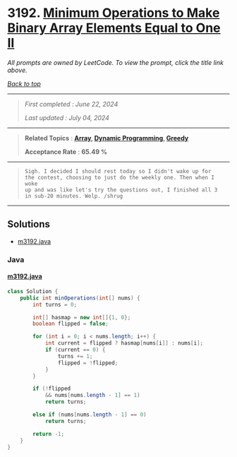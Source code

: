 # 3192. [Minimum Operations to Make Binary Array Elements Equal to One II](<https://leetcode.com/problems/minimum-operations-to-make-binary-array-elements-equal-to-one-ii>)

*All prompts are owned by LeetCode. To view the prompt, click the title link above.*

*[Back to top](<../README.md>)*

------

> *First completed : June 22, 2024*
>
> *Last updated : July 04, 2024*

------

> **Related Topics** : **[Array](<by_topic/Array.md>), [Dynamic Programming](<by_topic/Dynamic Programming.md>), [Greedy](<by_topic/Greedy.md>)**
>
> **Acceptance Rate** : **65.49 %**

------

> ```
> Sigh. I decided I should rest today so I didn't wake up for 
> the contest, choosing to just do the weekly one. Then when I woke 
> up and was like let's try the questions out, I finished all 3 
> in sub-20 minutes. Welp. /shrug 
> ```

------

## Solutions

- [m3192.java](<../my-submissions/m3192.java>)
### Java
#### [m3192.java](<../my-submissions/m3192.java>)
```Java
class Solution {
    public int minOperations(int[] nums) {
        int turns = 0;

        int[] hasmap = new int[]{1, 0};
        boolean flipped = false;

        for (int i = 0; i < nums.length; i++) {
            int current = flipped ? hasmap[nums[i]] : nums[i];
            if (current == 0) {
                turns += 1;
                flipped = !flipped;
            }
        }

        if (!flipped
            && nums[nums.length - 1] == 1)
            return turns;

        else if (nums[nums.length - 1] == 0)
            return turns;

        return -1;   
    }
}
```

